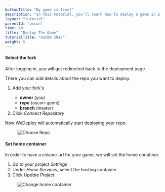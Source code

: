 ```yaml
---
buttonTitle: "My game is live!"
description: "In this tutorial, you'll learn how to deploy a game in 2 minutes."
layout: "tutorial"
parentId: "oscon"
time: 40
title: "Deploy The Game"
tutorialTitle: "OSCON 2017"
weight: 5
---
```


#### Select the fork 

After logging in, you will get redirected back to the deployment page. 

There you can add details about the repo you want to deploy.

<ol>
<li>Add your fork's</li>
<ul>
<li><strong>owner</strong> (you)</li>
<li><strong>repo</strong> (oscon-game)</li>
<li><strong>branch</strong> (master)</li>
</ul>
<li>Click <em>Connect Repository</em></li>
</ol>

Now WeDeploy will automatically start deploying your repo.

<figure>
	<img src="/images/tutorials/oscon/4-choose-repo.gif" alt="Choose Repo">
</figure>

#### Set home container

In order to have a cleaner url for your game, we will set the home conatiner.


1. Go to your project _Settings_
2. Under _Home Services_, select the hosting container
3. Click _Update Project_

<figure>
	<img src="/images/tutorials/oscon/5-home-container.gif" alt="Change home container">
</figure>


